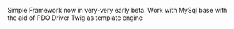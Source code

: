 Simple Framework now in very-very early beta.
Work with MySql base with the aid of PDO Driver
Twig as template engine